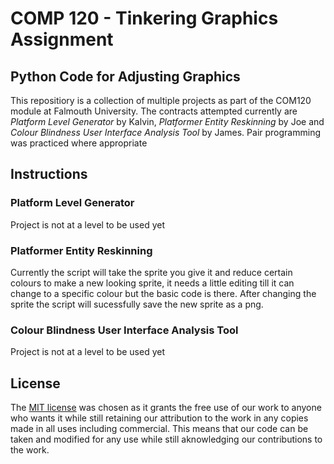 # COMP 120 - Tinkering Graphics Assignment

## Python Code for Adjusting Graphics
This repositiory is a collection of multiple projects as part of the COM120 module at Falmouth University. The contracts attempted currently are _Platform Level Generator_ by Kalvin, _Platformer Entity Reskinning_ by Joe and _Colour Blindness User Interface Analysis Tool_ by James. Pair programming was practiced where appropriate

## Instructions

### Platform Level Generator
Project is not at a level to be used yet

### Platformer Entity Reskinning
Currently the script will take the sprite you give it and reduce certain colours to make a new looking sprite, it needs a little editing till it can change to a specific colour but the basic code is there. After changing the sprite the script will sucessfully save the new sprite as a png.

### Colour Blindness User Interface Analysis Tool
Project is not at a level to be used yet

## License
The [MIT license](https://choosealicense.com/licenses/mit/) was chosen as it grants the free use of our work to anyone who wants it while still retaining our attribution to the work in any copies made in all uses including commercial. This means that our code can be taken and modified for any use while still aknowledging our contributions to the work.
